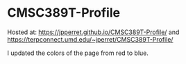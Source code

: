 # CMSC389T-Profile

Hosted at: <https://jpperret.github.io/CMSC389T-Profile/> and
 <https://terpconnect.umd.edu/~jperret/CMSC389T-Profile/>

 I updated the colors of the page from red to blue.